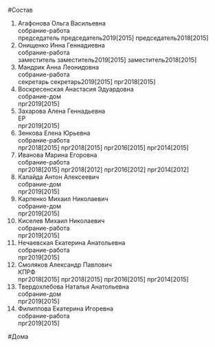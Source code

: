 #Состав  
1. Агафонова Ольга Васильевна  
    собрание-работа  
    председатель председатель2019[2015] председатель2018[2015]  
2. Онищенко Инна Геннадиевна  
    собрание-работа  
    заместитель заместитель2019[2015] заместитель2018[2015]  
3. Мандрик Анна Леонидовна  
    собрание-работа  
    секретарь секретарь2019[2015] прг2018[2015]  
4. Воскресенская Анастасия Эдуардовна  
    собрание-дом  
    прг2019[2015]  
5. Захарова Алена Геннадьевна  
    ЕР  
    прг2019[2015]  
6. Зенкова Елена Юрьевна  
    собрание-работа  
    прг2018[2015] прг2018[2015] прг2016[2015] прг2014[2015]  
7. Иванова Марина Егоровна  
    собрание-работа  
    прг2018[2015] прг2018[2012] прг2016[2012] прг2014[2012]  
8. Калайда Антон Алексеевич  
    собрание-дом  
    прг2019[2015]  
9. Карпенко Михаил Николаевич  
    собрание-дом  
    прг2019[2015]  
10. Киселев Михаил Николаевич  
    собрание-работа  
    прг2019[2015]  
11. Нечаевская Екатерина Анатольевна  
    собрание-работа  
    прг2019[2015]  
12. Смоляков Александр Павлович  
    КПРФ  
    прг2018[2015] прг2018[2015] прг2016[2015] прг2014[2015]  
13. Твердохлебова Наталья Анатольевна  
    собрание-дом  
    прг2019[2015]  
14. Филиппова Екатерина Игоревна  
    собрание-работа  
    прг2019[2015]  
  
#Дома  
